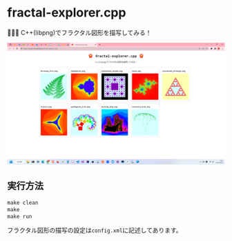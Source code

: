 # fractal-explorer.cpp

🍟🍟🍟 C++(libpng)でフラクタル図形を描写してみる！  

![成果物](./docs/img/fruit.png)  

## 実行方法

```shell
make clean
make
make run
```

フラクタル図形の描写の設定は`config.xml`に記述してあります。  
